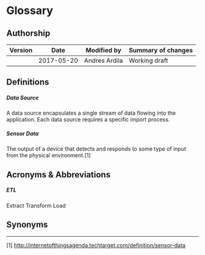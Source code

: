 # Glossary

## Authorship

|Version|Date|Modified by|Summary of changes|
|-------|----|-----------|------------------|
|       | 2017-05-20 | Andres Ardila | Working draft |

## Definitions

##### Data Source
A data source encapsulates a single stream of data flowing into the application. Each data source requires a specific import process.

##### Sensor Data
The output of a device that detects and responds to some type of input from the physical environment.[1]

## Acronyms & Abbreviations

##### ETL
Extract Transform Load

## Synonyms


<hr/>

[1] http://internetofthingsagenda.techtarget.com/definition/sensor-data
